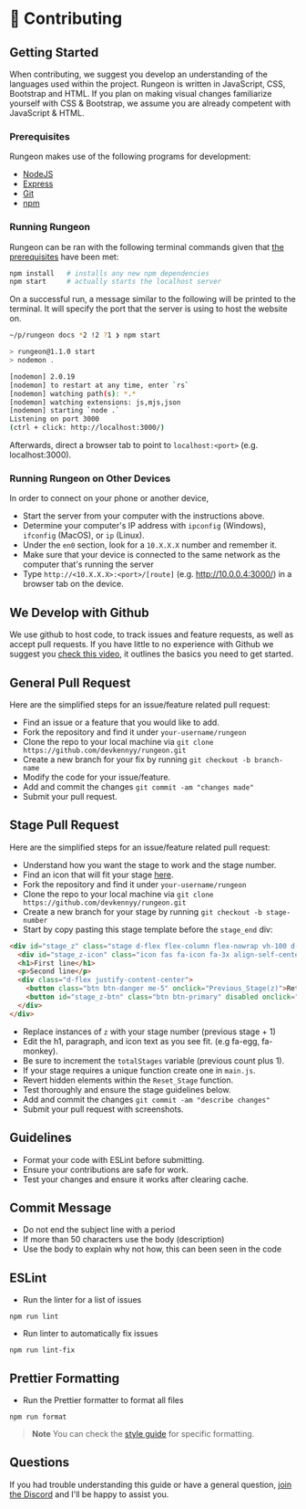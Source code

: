 # 🤗 Contributing

## Getting Started

When contributing, we suggest you develop an understanding of the languages used within the project. Rungeon is written in JavaScript, CSS, Bootstrap and HTML.
If you plan on making visual changes familiarize yourself with CSS & Bootstrap, we assume you are already competent with JavaScript & HTML.

### Prerequisites

Rungeon makes use of the following programs for development:

- [NodeJS](https://nodejs.org)
- [Express](https://expressjs.com/)
- [Git](https://git-scm.com/)
- [npm](https://www.npmjs.com/)
<!-- - [MongoDB](https://www.mongodb.com/) -->

### Running Rungeon

Rungeon can be ran with the following terminal commands given that [the prerequisites](#prerequisites) have been met:

```sh
npm install   # installs any new npm dependencies
npm start     # actually starts the localhost server
```

On a successful run, a message similar to the following will be printed to the terminal. It will specify the port that the server is using to host the website on.

```sh
~/p/rungeon docs *2 !2 ?1 ❯ npm start

> rungeon@1.1.0 start
> nodemon .

[nodemon] 2.0.19
[nodemon] to restart at any time, enter `rs`
[nodemon] watching path(s): *.*
[nodemon] watching extensions: js,mjs,json
[nodemon] starting `node .`
Listening on port 3000
(ctrl + click: http://localhost:3000/)
```

Afterwards, direct a browser tab to point to `localhost:<port>` (e.g. localhost:3000).

### Running Rungeon on Other Devices

In order to connect on your phone or another device,

- Start the server from your computer with the instructions above.
- Determine your computer's IP address with `ipconfig` (Windows), `ifconfig` (MacOS), or `ip` (Linux).
- Under the `en0` section, look for a `10.X.X.X` number and remember it.
- Make sure that your device is connected to the same network as the computer that's running the server
- Type `http://<10.X.X.X>:<port>/[route]` (e.g. http://10.0.0.4:3000/) in a browser tab on the device.

## We Develop with Github

We use github to host code, to track issues and feature requests, as well as accept pull requests.
If you have little to no experience with Github we suggest you [check this video](https://www.youtube.com/watch?v=iv8rSLsi1xo), it outlines the basics you need to get started.

## General Pull Request

Here are the simplified steps for an issue/feature related pull request:

- Find an issue or a feature that you would like to add.
- Fork the repository and find it under `your-username/rungeon`
- Clone the repo to your local machine via `git clone https://github.com/devkennyy/rungeon.git`
- Create a new branch for your fix by running `git checkout -b branch-name`
- Modify the code for your issue/feature.
- Add and commit the changes `git commit -am "changes made"`
- Submit your pull request.

## Stage Pull Request

Here are the simplified steps for an issue/feature related pull request:

- Understand how you want the stage to work and the stage number.
- Find an icon that will fit your stage [here](https://fontawesome.com/v5/cheatsheet/free/solid).
- Fork the repository and find it under `your-username/rungeon`
- Clone the repo to your local machine via `git clone https://github.com/devkennyy/rungeon.git`
- Create a new branch for your stage by running `git checkout -b stage-number`
- Start by copy pasting this stage template before the `stage_end` div:

```html
<div id="stage_z" class="stage d-flex flex-column flex-nowrap vh-100 d-none">
  <div id="stage_z-icon" class="icon fas fa-icon fa-3x align-self-center" onclick="Stage_Specific_Function"></div>
  <h1>First line</h1>
  <p>Second line</p>
  <div class="d-flex justify-content-center">
    <button class="btn btn-danger me-5" onclick="Previous_Stage(z)">Return</button>
    <button id="stage_z-btn" class="btn btn-primary" disabled onclick="Next_Stage(z)">Continue</button>
  </div>
</div>
```

- Replace instances of `z` with your stage number (previous stage + 1)
- Edit the h1, paragraph, and icon text as you see fit. (e.g fa-egg, fa-monkey).
- Be sure to increment the `totalStages` variable (previous count plus 1).
- If your stage requires a unique function create one in `main.js`.
- Revert hidden elements within the `Reset_Stage` function.
- Test thoroughly and ensure the stage guidelines below.
- Add and commit the changes `git commit -am "describe changes"`
- Submit your pull request with screenshots.

## Guidelines

- Format your code with ESLint before submitting.
- Ensure your contributions are safe for work.
- Test your changes and ensure it works after clearing cache.

## Commit Message
- Do not end the subject line with a period
- If more than 50 characters use the body (description)
- Use the body to explain why not how, this can been seen in the code

## ESLint

- Run the linter for a list of issues

```
npm run lint
```

- Run linter to automatically fix issues

```
npm run lint-fix
```

## Prettier Formatting

- Run the Prettier formatter to format all files

```
npm run format
```

> **Note**
> You can check the [style guide](/style.md) for specific formatting.

## Questions

If you had trouble understanding this guide or have a general question, [join the Discord](https://discord.gg/SFX2KSuzep) and I'll be happy to assist you.
